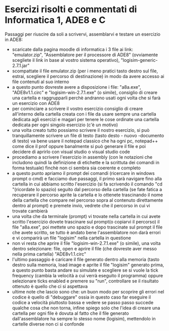#  Esercizi risolti e commentati di Informatica 1, ADE8 e C

Passaggi per riuscire da soli a scrivervi, assemblarvi e testare un esercizio in ADE8:
  - scaricate dalla pagina moodle di informatica i 3 file ai link: "emulator.zip", "Assemblatore per il processore di ADE8" (ovviamente scegliete il link in base al vostro sistema operativo), "logisim-generic-2.7.1.jar"
  - scompattate il file emulator.zip (per i meno pratici tasto destro sul file, estrai, scegliere il percorso di destinazione) in modo da avere accesso ai file contenuti al suo interno
  - a questo punto dovreste avere a disposizione i file: "a8a.exe", "ADE8v1.1.circ" e "logisim-win-2.7.1.exe" (o simile), consiglio di creare una cartella e raggrupparli perchè andranno usati ogni volta che si farà un esercizio con ADE8
  - per cominciare a scrivere il vostro esercizio consiglio di creare all'interno della cartella creata con i file da usare sempre una cartella dedicata agli esercizi e magari per tenere le cose ordinate una cartella dedicata per ogni singolo esercizio (c'è un motivo)
  - una volta creato tutto possiamo scrivere il nostro esercizio, si può tranquillamente scrivere un file di testo (tasto desto - nuovo -documento di testo) va bene usare il notepad classico che ha ogni pc, notepad++ come dice il prof oppure banalmente si può generare il file e poi decidere di aprirlo con visual studio o visual studio code
  - procediamo a scrivere l'esercizio in assembly (con le notazioni che includono quindi la definizione di etichette e la scrittuta dei comandi in forma testuale) finchè non ci sembra sia coerente e completo
  - a questo punto apriamo il prompt dei comandi (ricercare in windows prompt o cmd) e facciamo due passaggi, il primo sarà navigare fino alla cartella in cui abbiamo scritto l'esercizio (si fa scrivendo il comando "cd "(ricordate lo spazio) seguito dal percorso della cartella (se fate fatica a recuperare il percorso aprite la cartella e lo ottenete trascinando il nome della cartella che compare nel percorso sopra al contenuto direttamente dentro al prompt) e premete invio, vedrete che il percorso in cui vi trovate cambierà
  - una volta che da terminale (prompt) vi trovate nella cartella in cui avete scritto l'esercizio dovete trascinare sul prompt(o copiarvi il percorso) il file "a8a.exe", poi mettete uno spazio e dopo trascinate sul prompt il file che avete scritto, se tutto è andato bene l'assemblatore non darà errori e vi comparirà un file "logisim" nella cartella in questione
  - non vi resta che aprire il file "logisim-win-2.7.1.exe" (o simile), una volta dentro selezionare: file, open e aprire il file (che dovreste aver messo nella prima cartella) "ADE8v1.1.circ"
  - l'ultimo passaggio è caricare il file generato dentro alla memoria (tasto destro sulla memoria, load image e aprite il file "logisim" generato prima, a questo punto basta andare su simulate e scegliere se si vuole la tick frequency (cambia la velocità a cui verrà eseguito il programma) oppure selezionare ticks enabled e premere su "run", controllare se il risultato ottenuto è quello che ci si aspettava
  - ultime note che lascio sono che: un buon modo per scoprire gli errori nel codice è quello di "debuggare" ossia in questo caso far eseguire il codice a velocità piuttosto bassa e vedere se passo passo succede qualche cosa che non torna, infine spiego solo che l'idea di creare una cartella per ogni file è dovuta al fatto che il file generato dall'assemblatore ha sempre lo stesso nome (logisim), mettendolo in cartelle diverse non ci si confonde
